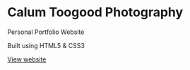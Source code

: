 # Calum Toogood Photography
Personal Portfolio Website

Built using HTML5 & CSS3

[View website](https://www.calumtooogood.com)
